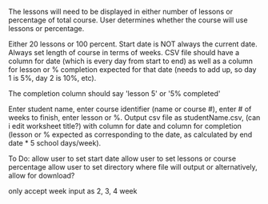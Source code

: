 The lessons will need to be displayed in either number of lessons or percentage of total course. User determines whether the course will use lessons or percentage.

Either 20 lessons or 100 percent. Start date is NOT always the current date. Always set length of course in terms of weeks. CSV file should have a column for date (which is every day from start to end) as well as a column for lesson or % completion expected for that date (needs to add up, so day 1 is 5%, day 2 is 10%, etc).

The completion column should say 'lesson 5' or '5% completed'

Enter student name, enter course identifier (name or course #), enter # of weeks to finish, enter lesson or %. Output csv file as studentName.csv, (can i edit worksheet title?) with column for date and column for completion (lesson or % expected as corresponding to the date, as calculated by end date \* 5 school days/week).

To Do:
allow user to set start date
allow user to set lessons or course percentage
allow user to set directory where file will output or alternatively, allow for download?

only accept week input as 2, 3, 4 week
